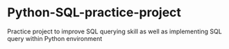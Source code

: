 # Python-SQL-practice-project
Practice project to improve SQL querying skill as well as implementing SQL query within Python environment
